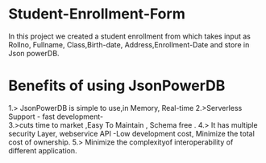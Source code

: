 # Student-Enrollment-Form
In this project we created a student enrollment from which takes input as Rollno, Fullname, Class,Birth-date, Address,Enrollment-Date and  store in Json powerDB.
# Benefits of using JsonPowerDB
1.> JsonPowerDB is simple to use,in Memory, Real-time
2.>Serverless Support - fast development-  
3.>cuts time to market  ,Easy To Maintain , Schema free .
4.> It has multiple security Layer, webservice API -Low development cost, Minimize the total cost of    ownership.
5.> Minimize the complexityof interoperability of different application.
